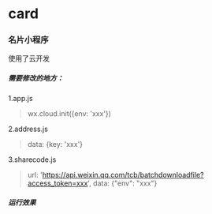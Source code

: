 # card
### 名片小程序

使用了云开发

##### 需要修改的地方：
1.app.js
> wx.cloud.init({env: 'xxx'})

2.address.js
> data: {key: 'xxx'}

3.sharecode.js
> url: 'https://api.weixin.qq.com/tcb/batchdownloadfile?access_token=xxx',
> data: {"env": "xxx"}


##### 运行效果
